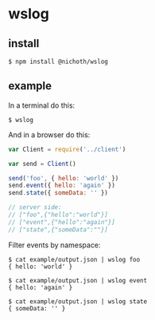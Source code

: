 # wslog

## install

```
$ npm install @nichoth/wslog
```

## example

In a terminal do this:

```
$ wslog
```

And in a browser do this:

```js
var Client = require('../client')

var send = Client()

send('foo', { hello: 'world' })
send.event({ hello: 'again' })
send.state({ someData: '' })

// server side:
// ["foo",{"hello":"world"}]
// ["event",{"hello":"again"}]
// ["state",{"someData":""}]
```

Filter events by namespace:

```
$ cat example/output.json | wslog foo
{ hello: 'world' }

$ cat example/output.json | wslog event
{ hello: 'again' }

$ cat example/output.json | wslog state
{ someData: '' }
```



